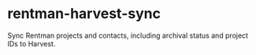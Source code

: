 # rentman-harvest-sync

Sync Rentman projects and contacts, including archival status and project IDs to Harvest.
